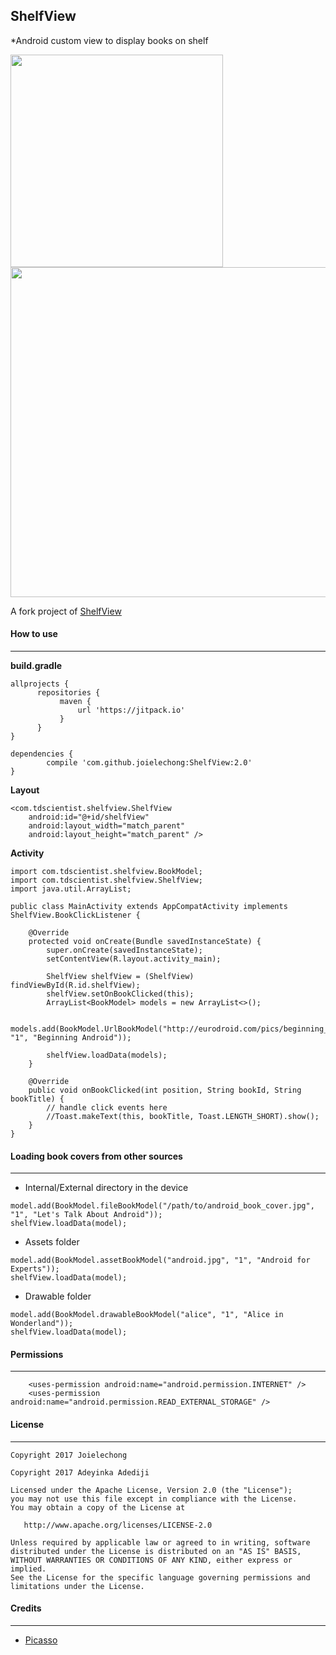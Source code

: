 ## ShelfView ##

*Android custom view to display books on shelf

<img src="/portrait.png" width="340"> <img src="/landscape.png" width="528">


A fork project of [ShelfView](https://github.com/tdscientist/ShelfView)

#### How to use ####
----

**build.gradle**
```
allprojects {
      repositories {
           maven {
               url 'https://jitpack.io'
           }
      }
}
```


```
dependencies {
        compile 'com.github.joielechong:ShelfView:2.0'
}
```

**Layout**
```
<com.tdscientist.shelfview.ShelfView 		  
    android:id="@+id/shelfView"
    android:layout_width="match_parent"
    android:layout_height="match_parent" />

```


**Activity**
```
import com.tdscientist.shelfview.BookModel;
import com.tdscientist.shelfview.ShelfView;
import java.util.ArrayList;

public class MainActivity extends AppCompatActivity implements ShelfView.BookClickListener {

    @Override
    protected void onCreate(Bundle savedInstanceState) {
        super.onCreate(savedInstanceState);
        setContentView(R.layout.activity_main);

        ShelfView shelfView = (ShelfView) findViewById(R.id.shelfView);
        shelfView.setOnBookClicked(this);
        ArrayList<BookModel> models = new ArrayList<>();

        models.add(BookModel.UrlBookModel("http://eurodroid.com/pics/beginning_android_book.jpg", "1", "Beginning Android"));
       
 		shelfView.loadData(models);
    }

	@Override
    public void onBookClicked(int position, String bookId, String bookTitle) {	
    	// handle click events here 
        //Toast.makeText(this, bookTitle, Toast.LENGTH_SHORT).show();
    }
}

```



#### Loading book covers from other sources ####
----

* Internal/External directory in the device
```
model.add(BookModel.fileBookModel("/path/to/android_book_cover.jpg", "1", "Let's Talk About Android"));
shelfView.loadData(model);
``` 



* Assets folder
```
model.add(BookModel.assetBookModel("android.jpg", "1", "Android for Experts"));
shelfView.loadData(model);
```
 


* Drawable folder
```
model.add(BookModel.drawableBookModel("alice", "1", "Alice in Wonderland"));
shelfView.loadData(model);
``` 


#### Permissions ####
----
```
    <uses-permission android:name="android.permission.INTERNET" />
    <uses-permission android:name="android.permission.READ_EXTERNAL_STORAGE" />
``` 



#### License ####
----
```
Copyright 2017 Joielechong

Copyright 2017 Adeyinka Adediji

Licensed under the Apache License, Version 2.0 (the "License");
you may not use this file except in compliance with the License.
You may obtain a copy of the License at

   http://www.apache.org/licenses/LICENSE-2.0

Unless required by applicable law or agreed to in writing, software
distributed under the License is distributed on an "AS IS" BASIS,
WITHOUT WARRANTIES OR CONDITIONS OF ANY KIND, either express or implied.
See the License for the specific language governing permissions and
limitations under the License.
```



#### Credits ####
---
* [Picasso](https://github.com/square/picasso)

